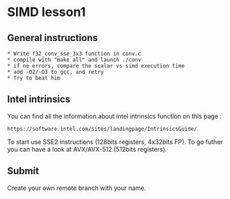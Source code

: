 # SIMD lesson1

## General instructions

    * Write f32_conv_sse_3x3 function in conv.c
    * compile with "make all" and launch ./conv
    * if no errors, compare the scalar vs simd execution time
    * add -O2/-O3 to gcc, and retry
    * Try to beat him

## Intel intrinsics

You can find all the information about intel intrinsics function on this page : 

    https://software.intel.com/sites/landingpage/IntrinsicsGuide/

To start use SSE2 instructions (128bits registers, 4x32bits FP).
To go futher you can have a look at AVX/AVX-512 (512bits registers).

## Submit

Create your own remote branch with your name.
